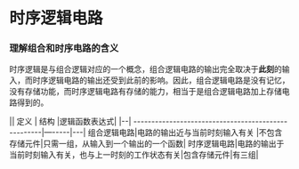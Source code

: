 # 时序逻辑电路
### 理解组合和时序电路的含义
时序逻辑是与组合逻辑对应的一个概念，组合逻辑电路的输出完全取决于**此刻**的输入，而时序逻辑电路的输出还受到此前的影响。因此，组合逻辑电路是没有记忆，没有存储功能，而时序逻辑电路有存储的能力，相当于是组合逻辑电路加上存储电路得到的。

||  定义                                                        |  结构 |逻辑函数表达式|
|--|       ----------------------------------------------------|—-----|---|
组合逻辑电路|电路的输出近与当前时刻输入有关                        |不包含存储元件|只需一组，从输入到一个输出的一个函数|
时序逻辑电路|电路的输出于当前时刻输入有关，也与上一时刻的工作状态有关|包含存储元件|有三组|
